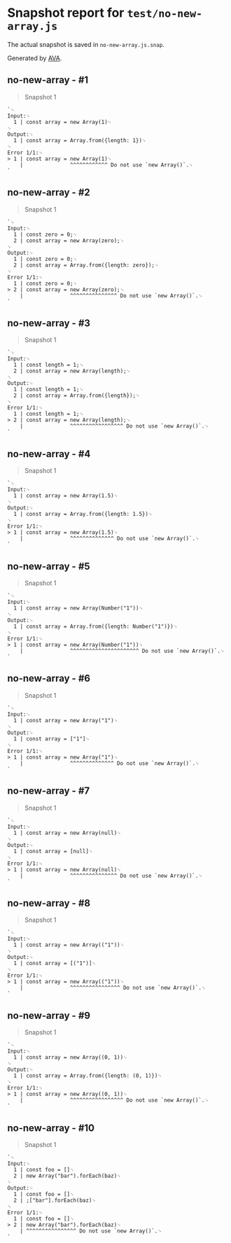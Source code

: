 # Snapshot report for `test/no-new-array.js`

The actual snapshot is saved in `no-new-array.js.snap`.

Generated by [AVA](https://avajs.dev).

## no-new-array - #1

> Snapshot 1

    `␊
    Input:␊
      1 | const array = new Array(1)␊
    ␊
    Output:␊
      1 | const array = Array.from({length: 1})␊
    ␊
    Error 1/1:␊
    > 1 | const array = new Array(1)␊
        |               ^^^^^^^^^^^^ Do not use `new Array()`.␊
    `

## no-new-array - #2

> Snapshot 1

    `␊
    Input:␊
      1 | const zero = 0;␊
      2 | const array = new Array(zero);␊
    ␊
    Output:␊
      1 | const zero = 0;␊
      2 | const array = Array.from({length: zero});␊
    ␊
    Error 1/1:␊
      1 | const zero = 0;␊
    > 2 | const array = new Array(zero);␊
        |               ^^^^^^^^^^^^^^^ Do not use `new Array()`.␊
    `

## no-new-array - #3

> Snapshot 1

    `␊
    Input:␊
      1 | const length = 1;␊
      2 | const array = new Array(length);␊
    ␊
    Output:␊
      1 | const length = 1;␊
      2 | const array = Array.from({length});␊
    ␊
    Error 1/1:␊
      1 | const length = 1;␊
    > 2 | const array = new Array(length);␊
        |               ^^^^^^^^^^^^^^^^^ Do not use `new Array()`.␊
    `

## no-new-array - #4

> Snapshot 1

    `␊
    Input:␊
      1 | const array = new Array(1.5)␊
    ␊
    Output:␊
      1 | const array = Array.from({length: 1.5})␊
    ␊
    Error 1/1:␊
    > 1 | const array = new Array(1.5)␊
        |               ^^^^^^^^^^^^^^ Do not use `new Array()`.␊
    `

## no-new-array - #5

> Snapshot 1

    `␊
    Input:␊
      1 | const array = new Array(Number("1"))␊
    ␊
    Output:␊
      1 | const array = Array.from({length: Number("1")})␊
    ␊
    Error 1/1:␊
    > 1 | const array = new Array(Number("1"))␊
        |               ^^^^^^^^^^^^^^^^^^^^^^ Do not use `new Array()`.␊
    `

## no-new-array - #6

> Snapshot 1

    `␊
    Input:␊
      1 | const array = new Array("1")␊
    ␊
    Output:␊
      1 | const array = ["1"]␊
    ␊
    Error 1/1:␊
    > 1 | const array = new Array("1")␊
        |               ^^^^^^^^^^^^^^ Do not use `new Array()`.␊
    `

## no-new-array - #7

> Snapshot 1

    `␊
    Input:␊
      1 | const array = new Array(null)␊
    ␊
    Output:␊
      1 | const array = [null]␊
    ␊
    Error 1/1:␊
    > 1 | const array = new Array(null)␊
        |               ^^^^^^^^^^^^^^^ Do not use `new Array()`.␊
    `

## no-new-array - #8

> Snapshot 1

    `␊
    Input:␊
      1 | const array = new Array(("1"))␊
    ␊
    Output:␊
      1 | const array = [("1")]␊
    ␊
    Error 1/1:␊
    > 1 | const array = new Array(("1"))␊
        |               ^^^^^^^^^^^^^^^^ Do not use `new Array()`.␊
    `

## no-new-array - #9

> Snapshot 1

    `␊
    Input:␊
      1 | const array = new Array((0, 1))␊
    ␊
    Output:␊
      1 | const array = Array.from({length: (0, 1)})␊
    ␊
    Error 1/1:␊
    > 1 | const array = new Array((0, 1))␊
        |               ^^^^^^^^^^^^^^^^^ Do not use `new Array()`.␊
    `

## no-new-array - #10

> Snapshot 1

    `␊
    Input:␊
      1 | const foo = []␊
      2 | new Array("bar").forEach(baz)␊
    ␊
    Output:␊
      1 | const foo = []␊
      2 | ;["bar"].forEach(baz)␊
    ␊
    Error 1/1:␊
      1 | const foo = []␊
    > 2 | new Array("bar").forEach(baz)␊
        | ^^^^^^^^^^^^^^^^ Do not use `new Array()`.␊
    `
